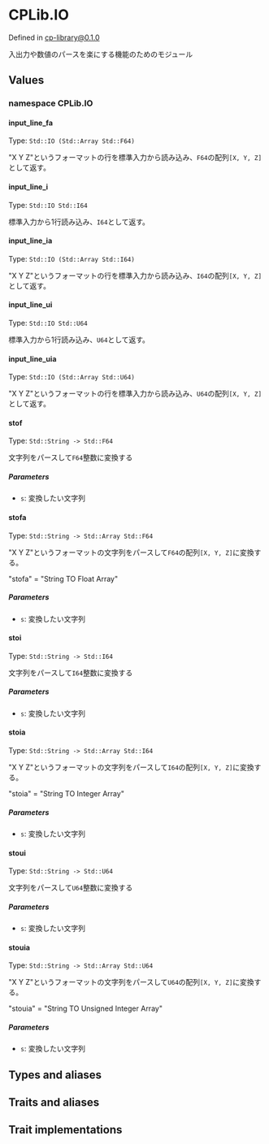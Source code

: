 # CPLib.IO

Defined in cp-library@0.1.0

入出力や数値のパースを楽にする機能のためのモジュール

## Values

### namespace CPLib.IO

#### input_line_fa

Type: `Std::IO (Std::Array Std::F64)`

"X Y Z"というフォーマットの行を標準入力から読み込み、`F64`の配列`[X, Y, Z]`として返す。

#### input_line_i

Type: `Std::IO Std::I64`

標準入力から1行読み込み、`I64`として返す。

#### input_line_ia

Type: `Std::IO (Std::Array Std::I64)`

"X Y Z"というフォーマットの行を標準入力から読み込み、`I64`の配列`[X, Y, Z]`として返す。

#### input_line_ui

Type: `Std::IO Std::U64`

標準入力から1行読み込み、`U64`として返す。

#### input_line_uia

Type: `Std::IO (Std::Array Std::U64)`

"X Y Z"というフォーマットの行を標準入力から読み込み、`U64`の配列`[X, Y, Z]`として返す。

#### stof

Type: `Std::String -> Std::F64`

文字列をパースして`F64`整数に変換する

##### Parameters

- `s`: 変換したい文字列

#### stofa

Type: `Std::String -> Std::Array Std::F64`

"X Y Z"というフォーマットの文字列をパースして`F64`の配列`[X, Y, Z]`に変換する。

"stofa" = "String TO Float Array"

##### Parameters

- `s`: 変換したい文字列

#### stoi

Type: `Std::String -> Std::I64`

文字列をパースして`I64`整数に変換する

##### Parameters

- `s`: 変換したい文字列

#### stoia

Type: `Std::String -> Std::Array Std::I64`

"X Y Z"というフォーマットの文字列をパースして`I64`の配列`[X, Y, Z]`に変換する。

"stoia" = "String TO Integer Array"

##### Parameters

- `s`: 変換したい文字列

#### stoui

Type: `Std::String -> Std::U64`

文字列をパースして`U64`整数に変換する

##### Parameters

- `s`: 変換したい文字列

#### stouia

Type: `Std::String -> Std::Array Std::U64`

"X Y Z"というフォーマットの文字列をパースして`U64`の配列`[X, Y, Z]`に変換する。

"stouia" = "String TO Unsigned Integer Array"

##### Parameters

- `s`: 変換したい文字列

## Types and aliases

## Traits and aliases

## Trait implementations